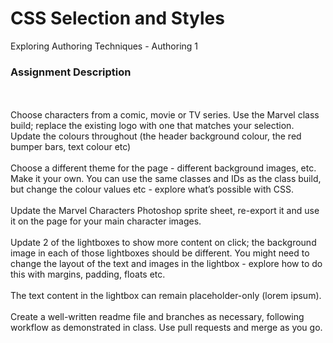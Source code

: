 # CSS Selection and Styles
Exploring Authoring Techniques - Authoring 1
</br>
### Assignment Description
</br></br>
Choose characters from a comic, movie or TV series. Use the Marvel class build; replace the
existing logo with one that matches your selection. Update the colours throughout (the
header background colour, the red bumper bars, text colour etc)
</br></br>
Choose a different theme for the page - different background images, etc. Make it your own.
You can use the same classes and IDs as the class build, but change the colour values etc -
explore what’s possible with CSS.
</br></br>
Update the Marvel Characters Photoshop sprite sheet, re-export it and use it on the page
for your main character images.
</br></br>
Update 2 of the lightboxes to show more content on click; the background image in each of
those lightboxes should be different. You might need to change the layout of the text and
images in the lightbox - explore how to do this with margins, padding, floats etc.
</br></br>
The text content in the lightbox can remain placeholder-only (lorem ipsum).
</br></br>
Create a well-written readme file and branches as necessary, following workflow as
demonstrated in class. Use pull requests and merge as you go.
